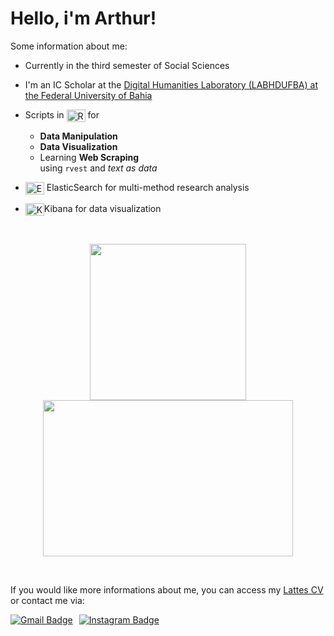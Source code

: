 # Hello, i'm **Arthur**!

Some information about me:

- Currently in the third semester of Social Sciences

- I'm an IC Scholar at the [Digital Humanities Laboratory (LABHDUFBA) at the Federal University of Bahia](https://labhdufba.github.io/)

- Scripts in <img src="https://cdn.jsdelivr.net/gh/devicons/devicon@latest/icons/r/r-original.svg" alt="R Logo" style="vertical-align: middle; height: 20px; width: 30px;"> for

  - **Data Manipulation**
  - **Data Visualization**
  - Learning **Web Scraping** <br>using `rvest` and *text as data*

- <img src="https://cdn.jsdelivr.net/gh/devicons/devicon/icons/elasticsearch/elasticsearch-original.svg" alt="Elasticsearch Logo" style="vertical-align: middle; height: 20px; width: 30px;"> ElasticSearch for multi-method research analysis

- <img src="https://cdn.jsdelivr.net/gh/devicons/devicon@latest/icons/kibana/kibana-original.svg" alt="Kibana Logo" style="vertical-align: middle; height: 20px; width: 30px;">Kibana for data visualization

<p></p>
<p>&nbsp;</p>
<div align="center">

<a href="https://github.com/tutzlima"> </a>
<img align="center" height="250em" src="https://github-readme-stats.vercel.app/api?username=tutzlima&theme=github_dark&show_icons=true"/>
<img align="center" height="250em" width="400em" src="https://github-readme-stats.vercel.app/api/top-langs/?username=tutzlima&theme=github_dark&show_icons=true"/>
</div>
<p></p>
<div>
  <p>&nbsp;</p> <!-- Space -->
  <p>If you would like more informations about me, you can access my <a href="https://lattes.cnpq.br/2709096118053654" target="_blank">Lattes CV</a> or contact me via:</p>

<a href="mailto:arthurlimareserva@gmail.com" style="float: left; margin-right: 10px;"> <!-- Gmail -->
<img src="https://img.shields.io/badge/-Gmail-%23333?style=for-the-badge&logo=gmail&logoColor=white" alt="Gmail Badge">
</a>

<a href="https://www.instagram.com/tutzlima" target="_blank" style="float: left; margin-right: 10px;"> <!-- Instagram -->
<img src="https://img.shields.io/badge/Instagram-E4405F?style=for-the-badge&logo=instagram&logoColor=white" alt="Instagram Badge">
</a>

</div>
